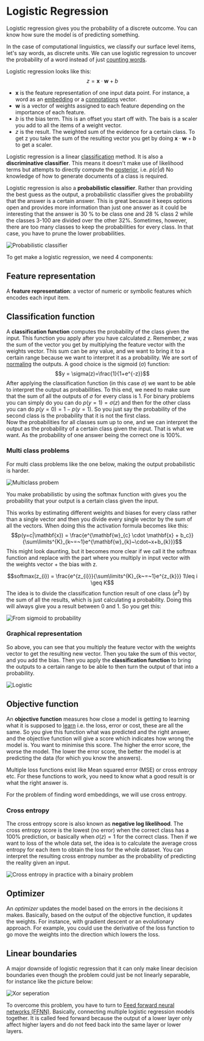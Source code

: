 # Logistic Regression 

Logistic regression gives you the probability of a discrete outcome. You can know how sure the model is of predicting something. 

In the case of computational linguistics, we classify our surface level items, let's say words, as discrete units. We can use logistic regression to uncover the probability of a word instead of just [counting words](../Semantic-Similarity/Co-occurrence.md). 

Logistic regression looks like this: $$z = \mathbf{x} \cdot \mathbf{w} + b$$
- $\mathbf{x}$ is the feature representation of one input data point. For instance, a word as an [embedding](Embeddings.md) or a [connotations](Connotations.md) vector.
- $\mathbf{w}$ is a vector of weights assigned to each feature depending on the importance of each feature.
- $b$ is the bias term. This is an offset you start off with. The bais is a scaler you add to all the items of a weight vector. 
- $z$ is the result. The weighted sum of the evidence for a certain class. To get z you take the sum of the resulting vector you get by doing $\mathbf{x} \cdot \mathbf{w} + b$ to get a scaler. 

Logistic regression is a linear [classification](../Classification.md) method. It is also a **discriminative classifier**. This means it doesn't make use of likelihood terms but attempts to directly compute the [posterior](../Classification/Native%20baiyes/Bayes%20rule.md), i.e. $p(c|d)$ No knowledge of how to generate documents of a class is required. 

Logistic regression is also a **probabilistic classifier**. Rather than providing the best guess as the output, a probabilistic classifier gives the probability that the answer is a certain answer. This is great because it keeps options open and  provides more information than just one answer as it could be interesting that the answer is 30 % to be class one and 28 % class 2 while the classes 3-100 are divided over the other 32%. Sometimes, however, there are too many classes to keep the probabilities for every class. In that case, you have to prune the lower probabilities. 

![Probabilistic classifier](../images/Pasted%20image%2020220603190300.png)

To get make a logistic regression, we need 4 components:

## Feature representation 
A **feature representation**: a vector of numeric or symbolic features which encodes each input item. 

## Classification function 
A **classification function** computes the probability of the class given the input. This function you apply after you have calculated $z$. Remember, $z$ was the sum of the vector you get by multiplying the feature vector with the weights vector. This sum can be any value, and we want to bring it to a certain range because we want to interpret it as a probability. We are sort of [normaling](../Data/Normalization.md) the outputs. A good choice is the sigmoid (σ) function: $$y = \sigma(z)=\frac{1}{1+e^{-z}}$$
After applying the classification function (in this case $\sigma$) we want to be able to interpret the output as probabilities. To this end, we need to make sure that the sum of all the outputs of $\sigma$ for every class is 1. For binary problems you can simply do you can do $p(y=1) = \sigma(z)$ and then for the other class you can do $p(y=0) = 1 - p(y=1)$. So you just say the probability of the second class is the probability that it is not the first class.  
Now the probabilities for all classes sum up to one, and we can interpret the output as the probability of a certain class given the input. That is what we want. As the probability of one answer being the correct one is 100%.

### Multi class problems 
For multi class problems like the one below, making the output probabilistic is harder. 

![Multiclass probem](../images/Pasted%20image%2020220603192841.png)

You make probabilistic by using the softmax function with gives you the probability that your output is a certain class given the input. 

This works by estimating different weights and biases for every class rather than a single vector and then you divide every single vector by the sum of all the vectors. When doing this the activation formula becomes like this:  $$p(y=c|\mathbf{x}) = \frac{e^{\mathbf{w}_{c} \cdot \mathbf{x} + b_c}}{\sum\limits^{K}_{k~=~1}e^{\mathbf{w}_{k}~\cdot~x+b_{k}}}$$
This might look daunting, but it becomes more clear if we call it the softmax function and replace with the part where you multiply in input vector with the weights vector + the bias with z. 


$$softmax(z_{i}) = \frac{e^{z_{i}}}{\sum\limits^{K}_{k~=~1}e^{z_{k}}} 1\leq i \geq K$$
The idea is to divide the classification function result of one class ($e^z$) by the sum of all the results, which is just calculating a probability. Doing this will always give you a result between 0 and 1. So you get this:

![From sigmoid to probability](../images/Pasted%20image%2020220603200100.png)

### Graphical representation
So above, you can see that you multiply the feature vector with the weights vector to get the resulting new vector. Then you take the sum of this vector, and you add the bias. Then you apply the **classification function** to bring the outputs to a certain range to be able to then turn the output of that into a probability.

![Logistic](../images/Pasted%20image%2020220603184638.png)

## Objective function
An **objective function** measures how close a model is getting to learning what it is supposed to [learn](../Other/Learning.md) i.e. the loss, error or cost, these are all the same. So you give this function what was predicted and the right answer, and the objective function will give a score which indicates how wrong the model is. You want to minimise this score. The higher the error score, the worse the model. The lower the error score, the better the model is at predicting the data (for which you know the answers).  

Multiple loss functions exist like Mean squared error (MSE) or cross entropy etc. For these functions to work, you need to know what a good result is or what the right answer is. 

For the problem of finding word embeddings, we will use cross entropy. 

### Cross entropy 
The cross entropy score is also known as **negative log likelihood**.  The cross entropy score is the lowest (no error) when the correct class has a 100\% prediction, or basically  when $\sigma(z) = 1$ for the correct class. Then if we want to loss of the whole data set, the idea is to calculate the average cross entropy for each item to obtain the loss for the whole dataset. You can interpret the resulting cross entropy number as the probability of predicting the reality given an input. 

![Cross entropy in practice with a binairy problem](../images/Pasted%20image%2020220603192054.png)

## Optimizer 
An *optimizer* updates the model based on the errors in the decisions it makes. Basically, based on the output of the objective function, it updates the weights. For instance, with gradient descent or an evolutionary approach. For example, you could use the derivative of the loss function to go move the weights into the direction which lowers the loss. 

## Linear boundaries

A major downside of logistic regression that it can only make linear decision boundaries even though the problem could just be not linearly separable, for instance like the picture below: 

![Xor seperation](../images/Pasted%20image%2020220603200910.png)

To overcome this problem, you have to turn to [Feed forward neural networks (FFNN)](../Prediction/Feed%20forward%20neural%20networks%20(FFNN).md). Basically, connecting multiple logistic regression models together. It is called feed forward because the output of a lower layer only affect higher layers and do not feed back into the same layer or lower layers. 

